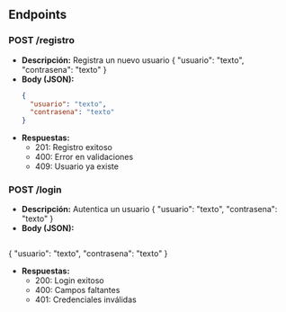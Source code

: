 ## Endpoints
### POST /registro 
- **Descripción:** Registra un nuevo usuario
{ "usuario": "texto", "contrasena": "texto" }
- **Body (JSON):**
  ```json
  {
    "usuario": "texto",
    "contrasena": "texto"
  }

- **Respuestas:**
  - 201: Registro exitoso
  - 400: Error en validaciones
  - 409: Usuario ya existe

### POST /login
- **Descripción:** Autentica un usuario
{ "usuario": "texto", "contrasena": "texto" }
- **Body (JSON):**
  ```json
{
  "usuario": "texto",
  "contrasena": "texto"
}

- **Respuestas:**
  - 200: Login exitoso
  - 400: Campos faltantes
  - 401: Credenciales inválidas